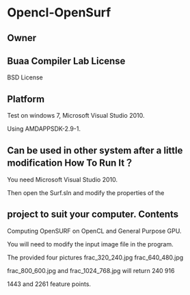 ﻿Opencl-OpenSurf
=========
Owner
-----
Buaa Compiler Lab
License
-------
BSD License

Platform
--------
Test on windows 7, Microsoft Visual Studio 2010.

Using AMDAPPSDK-2.9-1.

Can be used in other system after a little modification 
How To Run It？
--------------
You need Microsoft Visual Studio 2010.

Then open the Surf.sln and modify the properties of the 

project to suit your computer.
Contents
--------
Computing OpenSURF on OpenCL and General Purpose GPU.


You will need to modify the input image file in the program.

The provided four pictures frac_320_240.jpg frac_640_480.jpg

frac_800_600.jpg and frac_1024_768.jpg will return  240 916 

1443 and 2261 feature points.
